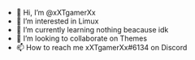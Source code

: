- 👋 Hi, I’m @xXTgamerXx
- 👀 I’m interested in Limux
- 🌱 I’m currently learning nothing beacause idk
- 💞️ I’m looking to collaborate on Themes
- 📫 How to reach me xXTgamerXx#6134 on Discord

<!---
xXTgamerXx/xXTgamerXx is a ✨ special ✨ repository because its `README.md` (this file) appears on your GitHub profile.
You can click the Preview link to take a look at your changes.
--->

